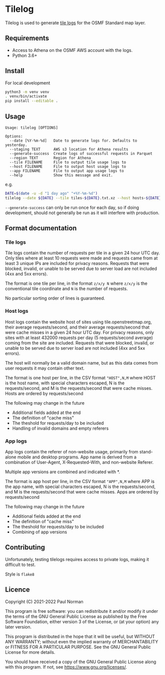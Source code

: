 # Tilelog

Tilelog is used to generate [tile logs](https://planet.openstreetmap.org/tile_logs/) for the OSMF Standard map layer.

## Requirements

- Access to Athena on the OSMF AWS account with the logs.
- Python 3.6+

## Install

For local development

```sh
python3 -m venv venv
. venv/bin/activate
pip install --editable .
```

## Usage

```
Usage: tilelog [OPTIONS]

Options:
  --date [%Y-%m-%d]   Date to generate logs for. Defaults to yesterday.
  --staging TEXT      AWS s3 location for Athena results
  --generate-success  Create logs of successful requests in Parquet
  --region TEXT       Region for Athena
  --tile FILENAME     File to output tile usage logs to
  --host FILENAME     File to output host usage logs to
  --app FILENAME      File to output app usage logs to
  --help              Show this message and exit.
```

e.g.
```sh
DATE=$(date -u -d "1 day ago" "+%Y-%m-%d")
tilelog --date ${DATE} --tile tiles-${DATE}.txt.xz --host hosts-${DATE}.csv --app apps-${DATE}.csv
```

`--generate-success` can only be run once for each day, so if doing development, should not generally be run as it will interfere with production.

## Format documentation

### Tile logs
Tile logs contain the number of requests per tile in a given 24 hour UTC day. Only tiles where at least 10 requests were made and requests came from at least 3 unique IPs are included for privacy reasons. Requests that were blocked, invalid, or unable to be served due to server load are not included (4xx and 5xx errors).

The format is one tile per line, in the format `z/x/y N` where `z/x/y` is the conventional tile coordinate and `N` is the number of requests.

No particular sorting order of lines is guaranteed.

### Host logs
Host logs contain the website host of sites using tile.openstreetmap.org, their average requests/second, and their average requests/second that were cache misses in a given 24 hour UTC day. For privacy reasons, only sites with at least 432000 requests per day (5 requests/second average) coming from the site are included. Requests that were blocked, invalid, or unable to be served due to server load are not included (4xx and 5xx errors).

The host will normally be a valid domain name, but as this data comes from user requests it may contain other text.

The format is one host per line, in the CSV format `"HOST",N,M` where HOST is the host name, with special characters escaped, N is the requests/second, and M is the requests/second that were cache misses. Hosts are ordered by requests/second

The following may change in the future
- Additional fields added at the end
- The definition of "cache miss"
- The theshold for requests/day to be included
- Handling of invalid domains and empty referers

### App logs
App logs contain the referer of non-website usage, primarily from stand-alone mobile and desktop programs. App name is derived from a combination of User-Agent, X-Requested-With, and non-website Referer.

Multiple app versions are combined and indicated with *.

The format is app host per line, in the CSV format `"APP",N,M` where APP is the app name, with special characters escaped, N is the requests/second, and M is the requests/second that were cache misses. Apps are ordered by requests/second

The following may change in the future
- Additional fields added at the end
- The definition of "cache miss"
- The theshold for requests/day to be included
- Combining of app versions

## Contributing

Unfortunately, testing tilelogs requires access to private logs, making it difficult to test.

Style is `flake8`

## Licence

Copyright (C) 2021-2022 Paul Norman

This program is free software: you can redistribute it and/or modify
it under the terms of the GNU General Public License as published by
the Free Software Foundation, either version 3 of the License, or
(at your option) any later version.

This program is distributed in the hope that it will be useful,
but WITHOUT ANY WARRANTY; without even the implied warranty of
MERCHANTABILITY or FITNESS FOR A PARTICULAR PURPOSE.  See the
GNU General Public License for more details.

You should have received a copy of the GNU General Public License
along with this program.  If not, see <https://www.gnu.org/licenses/>.
